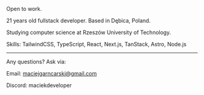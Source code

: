 Open to work.

21 years old fullstack developer. Based in Dębica, Poland.

Studying computer science at Rzeszów University of Technology.

Skills: TailwindCSS, TypeScript, React, Next.js, TanStack, Astro, Node.js

---

Any questions? Ask via:

Email: maciejgarncarski@gmail.com

Discord: maciekdeveloper
